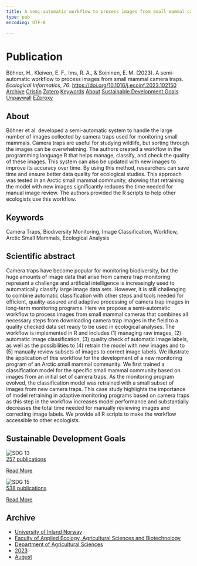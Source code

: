 ```yaml
---
title: A semi-automatic workflow to process images from small mammal camera traps
type: pub
encoding: UTF-8

---
```

<h1>Publication</h1>
<article id="csl-bib-container-MH54SADG" class="csl-bib-container">
  <div class="csl-bib-body"> <div class="csl-entry">Böhner, H., Kleiven, E. F., Ims, R. A., &#38; Soininen, E. M. (2023). A semi-automatic workflow to process images from small mammal camera traps. <i>Ecological Informatics</i>, <i>76</i>. <a href="https://doi.org/10.1016/j.ecoinf.2023.102150">https://doi.org/10.1016/j.ecoinf.2023.102150</a></div> </div>
  <div class="csl-bib-buttons">
    <a href="#taxonomy-article-MH54SADG" alt="archive" class="csl-bib-button">Archive</a>
    <a href="https://app.cristin.no/results/show.jsf?id=2167553" alt="Cristin" class="csl-bib-button">Cristin</a>
    <a href="http://zotero.org/groups/5881554/items/MH54SADG" alt="Zotero" class="csl-bib-button">Zotero</a>
    <a href="#keywords-article-MH54SADG" alt="keywords" class="csl-bib-button">Keywords</a>
    <a href="#about-article-MH54SADG" alt="about_pub" class="csl-bib-button">About</a>
    <a href="#sdg-article-MH54SADG" alt="sdg" class="csl-bib-button">Sustainable Development Goals</a>
    <a href="https://doi.org/10.1016/j.ecoinf.2023.102150" alt="Unpaywall" class="csl-bib-button">Unpaywall</a>
    <a href="https://doi.org/10.1016/j.ecoinf.2023.102150" alt="EZproxy" class="csl-bib-button">EZproxy</a>
  </div>
  <div id="csl-bib-meta-container-MH54SADG"></div>
</article>
<div id="csl-bib-meta-MH54SADG" class="csl-bib-meta">
  <article id="about-article-MH54SADG" class="about_pub-article">
    <h1>About</h1>
    Böhner et al. developed a semi-automatic system to handle the large number of images collected by camera traps used for monitoring small mammals. Camera traps are useful for studying wildlife, but sorting through the images can be overwhelming. The authors created a workflow in the programming language R that helps manage, classify, and check the quality of these images. This system can also be updated with new images to improve its accuracy over time. By using this method, researchers can save time and ensure better data quality for ecological studies. This approach was tested in an Arctic small mammal community, showing that retraining the model with new images significantly reduces the time needed for manual image review. The authors provided the R scripts to help other ecologists use this workflow.
  </article>
  <article id="keywords-article-MH54SADG" class="keywords-article">
    <h1>Keywords</h1>
    Camera Traps, Biodiversity Monitoring, Image Classification, Workflow, Arctic Small Mammals, Ecological Analysis
  </article>
  <article id="abstract-article-MH54SADG" class="abstract-article">
    <h1>Scientific abstract</h1>
    Camera traps have become popular for monitoring biodiversity, but the huge amounts of image data that arise 
from camera trap monitoring represent a challenge and artificial intelligence is increasingly used to automatically classify large image data sets. However, it is still challenging to combine automatic classification with other 
steps and tools needed for efficient, quality-assured and adaptive processing of camera trap images in long-term 
monitoring programs. Here we propose a semi-automatic workflow to process images from small mammal 
cameras that combines all necessary steps from downloading camera trap images in the field to a quality checked 
data set ready to be used in ecological analyses. The workflow is implemented in R and includes (1) managing 
raw images, (2) automatic image classification, (3) quality check of automatic image labels, as well as the 
possibilities to (4) retrain the model with new images and to (5) manually review subsets of images to correct 
image labels. We illustrate the application of this workflow for the development of a new monitoring program of 
an Arctic small mammal community. We first trained a classification model for the specific small mammal 
community based on images from an initial set of camera traps. As the monitoring program evolved, the classification model was retrained with a small subset of images from new camera traps. This case study highlights 
the importance of model retraining in adaptive monitoring programs based on camera traps as this step in the 
workflow increases model performance and substantially decreases the total time needed for manually reviewing 
images and correcting image labels. We provide all R scripts to make the workflow accessible to other ecologists.
  </article>
  <article id="sdg-article-MH54SADG" class="sdg-article">
    <h1>Sustainable Development Goals</h1>
    <div class="sdg-container"><div id="sdg13" class="sdg">
        <img src="{{< params subfolder >}}images/sdg/sdg13_en.png" class="image" alt="SDG 13">
        <div class="sdg-overlay">
          <a href="/en/archive/?key=?sdg=13#archive" class="sdg-publication-count"><span>257</span> publications</a>
          <p><a href="https://sdgs.un.org/goals/goal13" class="sdg-read-more">Read More</a></p>
        </div>
      </div> <div id="sdg15" class="sdg">
        <img src="{{< params subfolder >}}images/sdg/sdg15_en.png" class="image" alt="SDG 15">
        <div class="sdg-overlay">
          <a href="/en/archive/?key=?sdg=15#archive" class="sdg-publication-count"><span>538</span> publications</a>
          <p><a href="https://sdgs.un.org/goals/goal15" class="sdg-read-more">Read More</a></p>
        </div>
      </div></div>
  </article>
  <article id="taxonomy-article-MH54SADG" class="taxonomy-article">
    <h1>Archive</h1>
    <ul>
      <li>
        <a href="/en/archive/?key=3DCRN523">University of Inland Norway</a>
      </li>
      <li>
        <a href="/en/archive/?key=T77LXH6D">Faculty of Applied Ecology, Agricultural Sciences and Biotechnology</a>
      </li>
      <li>
        <a href="/en/archive/?key=SSN4QLEC">Department of Agricultural Sciences</a>
      </li>
      <li>
        <a href="/en/archive/?key=DRHXCX63">2023</a>
      </li>
      <li>
        <a href="/en/archive/?key=K83N5ZBU">August</a>
      </li>
    </ul>
  </article>
</div>
